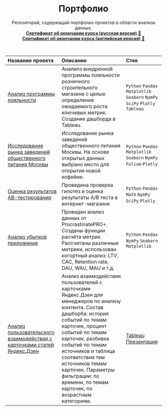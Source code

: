 <center><h1>Портфолио</h1></center>
<p align=center>
Репозиторий, содержащий портфолио проектов в области анализа данных.
  
<br>
  <a href=https://github.com/Valeria-Shakulia/Portfolio/blob/f960d45f6e4c6ab579addec9c475098a968f5a4f/%D0%A1%D0%B5%D1%80%D1%82%D0%B8%D1%84%D0%B8%D0%BA%D0%B0%D1%82%20%D0%BE%D0%B1%20%D0%BE%D0%BA%D0%BE%D0%BD%D1%87%D0%B0%D0%BD%D0%B8%D0%B8%20%D0%BA%D1%83%D1%80%D1%81%D0%B0%20(%D1%80%D1%83%D1%81%D1%81%D0%BA%D0%B0%D1%8F%20%D0%B2%D0%B5%D1%80%D1%81%D0%B8%D1%8F).pdf><b>Сертификат об окончании курса (русская версия)</b> &#128209 </a><br>
    <a href=https://github.com/Valeria-Shakulia/Portfolio/blob/f960d45f6e4c6ab579addec9c475098a968f5a4f/%D0%A1%D0%B5%D1%80%D1%82%D0%B8%D1%84%D0%B8%D0%BA%D0%B0%D1%82%20%D0%BE%D0%B1%20%D0%BE%D0%BA%D0%BE%D0%BD%D1%87%D0%B0%D0%BD%D0%B8%D0%B8%20%D0%BA%D1%83%D1%80%D1%81%D0%B0%20(%D0%B0%D0%BD%D0%B3%D0%BB%D0%B8%D0%B9%D1%81%D0%BA%D0%B0%D1%8F%20%D0%B2%D0%B5%D1%80%D1%81%D0%B8%D1%8F).pdf><b>Сертификат об окончании курса (английская версия)</b> &#128209 </a>
</p><br>


| Название проекта | Описание | Стек |
| :---------------------- | :---------------------- | :---------------------- |
| [Анализ программы лояльности](https://github.com/Valeria-Shakulia/Portfolio/tree/bf954c56883efe527e60984efe4bb354df70a4d1/%D0%90%D0%BD%D0%B0%D0%BB%D0%B8%D0%B7%20%D0%BF%D1%80%D0%BE%D0%B3%D1%80%D0%B0%D0%BC%D0%BC%D1%8B%20%D0%BB%D0%BE%D1%8F%D0%BB%D1%8C%D0%BD%D0%BE%D1%81%D1%82%D0%B8)| Аналилз внедренной программы лояльности розничного строительного магазина с целью определения ожидаемого роста ключевых метрик. Создание дашборда в Tableau. | `Python` `Pandas` `Matplotlib` `Seaborn` `NymPy` `SciPy` `Plotly` `Tableau` |
| [Исследование рынка заведений общественного питания Москвы](https://github.com/Valeria-Shakulia/Portfolio/tree/14a11e45254a5c60cfe71f69e8425a3771e488af/%D0%98%D1%81%D1%81%D0%BB%D0%B5%D0%B4%D0%BE%D0%B2%D0%B0%D0%BD%D0%B8%D0%B5%20%D1%80%D1%8B%D0%BD%D0%BA%D0%B0%20%D0%B7%D0%B0%D0%B2%D0%B5%D0%B4%D0%B5%D0%BD%D0%B8%D0%B9%20%D0%BE%D0%B1%D1%89%D0%B5%D1%81%D1%82%D0%B2%D0%B5%D0%BD%D0%BD%D0%BE%D0%B3%D0%BE%20%D0%BF%D0%B8%D1%82%D0%B0%D0%BD%D0%B8%D1%8F%20%D0%9C%D0%BE%D1%81%D0%BA%D0%B2%D1%8B)| Исследование рынка заведений общественного питания Москвы. На основе открытых данных выбрано место для открытия новой кофейни.| `Python` `Pandas` `Matplotlib` `Seaborn` `NymPy` `Folium` `Plotly` |
| [Оценка результатов АB-тестирования](https://github.com/Valeria-Shakulia/Portfolio/tree/14a11e45254a5c60cfe71f69e8425a3771e488af/%D0%9E%D1%86%D0%B5%D0%BD%D0%BA%D0%B0%20%D1%80%D0%B5%D0%B7%D1%83%D0%BB%D1%8C%D1%82%D0%B0%D1%82%D0%BE%D0%B2%20%D0%90B-%D1%82%D0%B5%D1%81%D1%82%D0%B8%D1%80%D0%BE%D0%B2%D0%B0%D0%BD%D0%B8%D1%8F)| Проведена проверка гипотез и оценка результаты A/B теста в интернет-магазине | `Python` `Pandas` `Math` `NymPy` `SciPy` `Plotly` |
| [Анализ убытков приложения](https://github.com/Valeria-Shakulia/Portfolio/tree/14a11e45254a5c60cfe71f69e8425a3771e488af/%D0%90%D0%BD%D0%B0%D0%BB%D0%B8%D0%B7%20%D1%83%D0%B1%D1%8B%D1%82%D0%BA%D0%BE%D0%B2%20%D0%BF%D1%80%D0%B8%D0%BB%D0%BE%D0%B6%D0%B5%D0%BD%D0%B8%D1%8F)| Проведен анализ данных от ProcrastinatePRO+. Созданы функции расчёта метрик. Рассчитаны различные метрики, использован когортный анализ: LTV, CAC, Retention rate, DAU, WAU, MAU и т.д. | `Python` `Pandas` `NymPy` `Seaborn` `Matplotlib` |
| [Анализ пользовательского взаимодействия с карточками статей Яндекс.Дзен](https://public.tableau.com/app/profile/valeria.shakulia/viz/Project_16848553780730/Project?publish=yes)| Анализ взаимодействия пользователей с карточками Яндекс.Дзен для менеджеров по анализу контента. Состав дашборба: история событий по темам карточек, процент событий по темам карточек, разбивка событий по темам источников и таблица соответствия тем источников темам карточек. Параметры фильтрации: по времени, по темам карточек, по возрастным категориям. | [Tableau](https://public.tableau.com/app/profile/valeria.shakulia/viz/Project_16848553780730/Project?publish=yes) <br> [Презентация](https://disk.yandex.ru/i/m-LRw9YN16elnw) |
